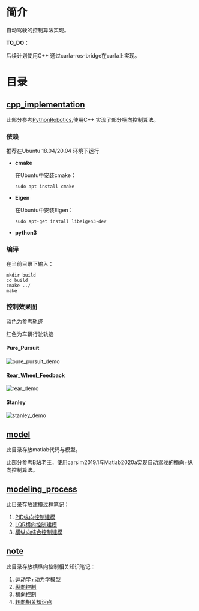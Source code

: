 # 简介

自动驾驶的控制算法实现。



**TO_DO**：

后续计划使用C++ 通过carla-ros-bridge在carla上实现。



# 目录

## [cpp_implementation](./cpp_implementation)

此部分参考[PythonRobotics](https://github.com/AtsushiSakai/PythonRobotics#pythonrobotics),使用C++ 实现了部分横向控制算法。

### 

### 依赖

推荐在Ubuntu 18.04/20.04 环境下运行

- **cmake**

  在Ubuntu中安装cmake：

  ```
  sudo apt install cmake
  ```

- **Eigen**

  在Ubuntu中安装Eigen：

  ```
  sudo apt-get install libeigen3-dev
  ```

- **python3**



### 编译

在当前目录下输入：

```shell
mkdir build
cd build
cmake ../
make
```







### 控制效果图

蓝色为参考轨迹

红色为车辆行驶轨迹



#### Pure_Pursuit

![pure_pursuit_demo](https://gitee.com/czjaixuexi/typora_pictures/raw/master/img/202305180229501.png)

#### Rear_Wheel_Feedback

![rear_demo](https://gitee.com/czjaixuexi/typora_pictures/raw/master/img/202305180229504.png)



#### Stanley

![stanley_demo](https://gitee.com/czjaixuexi/typora_pictures/raw/master/img/202305180229505.png)





## [model](./model)

此目录存放matlab代码与模型。

此部分参考B站老王，使用carsim2019.1与Matlab2020a实现自动驾驶的横向+纵向控制算法。



## [modeling_process](./modeling_process)

此目录存放建模过程笔记：

1.  [PID纵向控制建模](./modeling_process/PID纵向控制.md) 
2.  [LQR横向控制建模](./modeling_process/横向LQR.md) 
3.  [横纵向综合控制建模](./modeling_process/横纵向综合控制.md) 





## [note](./note)

此目录存放横纵向控制相关知识笔记：

1.  [运动学+动力学模型](./note/运动学+动力学模型.md) 
2.  [纵向控制](./note/纵向控制.md) 
3.  [横向控制](./note/横向控制.md)  
4.  [转向相关知识点](./note/转向相关知识点.md) 
